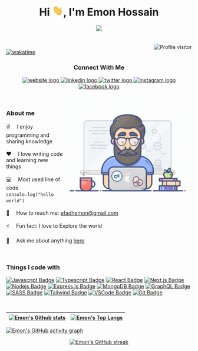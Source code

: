 <h1 align="center">Hi <img src="/assets/hello.gif" alt="Hello gif" width="30"/>, I'm Emon Hossain</h1>

<!-- <h3 align="center">A passionate Web developer from Bangladesh <img src="/assets/bangladesh.png" alt="Bangladesh national flag" width="24"/></h3> -->

<!-- Typing SVG by DenverCoder1 - https://github.com/DenverCoder1/readme-typing-svg -->
<p align="center">
  <a href="https://github.com/efadhemon">
    <img src="https://readme-typing-svg.herokuapp.com?color=FD428D&center=true&lines=A+passionate+Web+developer;Always+learning+new+things;2%2B++years+of+experience" />
  </a>
</p>

<br/>

<!-- Profile visitor by antonkomarev - https://github.com/antonkomarev/github-profile-views-counter -->
<a href="https://komarev.com/ghpvc/?username=efadhemon">
  <img align="right" src="https://komarev.com/ghpvc/?username=efadhemon&label=Visitors&color=0e75b6&style=flat" alt="Profile visitor" />
</a>

<!-- Wakatime badge - https://wakatime.com -->

[![wakatime](https://wakatime.com/badge/user/ddc55c54-5b43-4abf-ac5d-999ee1b4fab0.svg)](https://wakatime.com/@ddc55c54-5b43-4abf-ac5d-999ee1b4fab0)

<!-- Socials Links -->
<h3 align="center">Connect With Me</h3>
<p align="center">
  <a href="https://emonhossain.com" target="_blank" >
    <img src="https://img.shields.io/badge/Website-DC143C?style=for-the-badge&logo=medium&logoColor=white" alt="website logo" />
  </a>
  <a href="https://linkedin.com/in/efadhemon" target="_blank">
    <img src="https://img.shields.io/badge/LinkedIn-0077B5?style=for-the-badge&logo=linkedin&logoColor=white" alt="linkedin logo" />
  </a>
  <a href="https://twitter.com/efadhemon" target="_blank">
    <img src="https://img.shields.io/badge/Twitter-1DA1F2?style=for-the-badge&logo=twitter&logoColor=white" alt="twitter logo" />
  </a>
  <a href="https://instagram.com/efadhemon" target="_blank">
    <img src="https://img.shields.io/badge/Instagram-fe4164?style=for-the-badge&logo=instagram&logoColor=white" alt="instagram logo" />
  </a>
  <a href="https://facebook.com/efadhemon" target="_blank">
    <img src="https://img.shields.io/badge/Facebook-20BEFF?&style=for-the-badge&logo=facebook&logoColor=white" alt="facebook logo" />
  </a>
</p>

<br />

<!-- Programmer Gif Image -->
<img align="right" src="/assets/programmer.gif" alt="Coding Gif" width="350px" />

### About me

✌️ &emsp;I enjoy programming and sharing knowledge <br/><br/>
❤️ &emsp;I love writing code and learning new things<br/><br/>
💻 &emsp;Most used line of code `console.log("hello world")` <br/><br/>
📧 &emsp;How to reach me: efadhemon@gmail.com<br/><br/>
⚡ &emsp;Fun fact: I love to Explore the world<br/><br/>
💬 &emsp;Ask me about anything [here](https://github.com/efadhemon/efadhemon/issues)

<p><br/></p>

### Things I code with

[![Javascript Badge](https://img.shields.io/badge/-Javascript-F0DB4F?style=for-the-badge&labelColor=black&logo=javascript&logoColor=F0DB4F)](#) [![Typescript Badge](https://img.shields.io/badge/-Typescript-007acc?style=for-the-badge&labelColor=black&logo=typescript&logoColor=007acc)](#) [![React Badge](https://img.shields.io/badge/-React-61DBFB?style=for-the-badge&labelColor=black&logo=react&logoColor=61DBFB)](#) [![Next.js Badge](https://img.shields.io/badge/next.js-000000?style=for-the-badge&logo=nextdotjs&logoColor=white)](#) [![Nodejs Badge](https://img.shields.io/badge/-Nodejs-3C873A?style=for-the-badge&labelColor=black&logo=node.js&logoColor=3C873A)](#) [![Express.js Badge](https://img.shields.io/badge/Express.js-000000?style=for-the-badge&logo=express&logoColor=white)](#) [![MongoDB Badge](https://img.shields.io/badge/MongoDB-4EA94B?style=for-the-badge&logo=mongodb&logoColor=white)](#) [![GraphQL Badge](https://img.shields.io/badge/-GraphQl-e535ab?style=for-the-badge&labelColor=black&logo=node.js&logoColor=e535ab)](#) [![SASS Badge](https://img.shields.io/badge/Sass-CC6699?style=for-the-badge&logo=sass&logoColor=white)](#) [![Tailwind Badge](https://img.shields.io/badge/Tailwind%20CSS-092749?style=for-the-badge&logo=tailwindcss&logoColor=06B6D4&labelColor=000000)](#) [![VSCode Badge](https://img.shields.io/badge/Visual_Studio-0078d7?style=for-the-badge&logo=visual%20studio&logoColor=white)](#) [![Git Badge](https://img.shields.io/badge/Git-F05032?style=for-the-badge&logo=git&logoColor=white)](#)

<br/>

<!-- Github stats by anuraghazra - https://github.com/anuraghazra/github-readme-stats -->

| <a href="https://github.com/efadhemon"><img align="center" src="https://github-readme-stats.vercel.app/api?username=efadhemon&include_all_commits=true&count_private=true&show_icons=true&hide_border=true&theme=radical&bg_color=1F222E" alt="Emon's Github stats" /></a> | <a href="https://github.com/efadhemon"><img align="center" src="https://github-readme-stats.vercel.app/api/top-langs/?username=efadhemon&layout=compact&hide_border=true&theme=radical&bg_color=1F222E" alt="Emon's Top Langs" /></a> |
| -------------------------------------------------------------------------------------------------------------------------------------------------------------------------------------------------------------------------------------------------------------------------- | ------------------------------------------------------------------------------------------------------------------------------------------------------------------------------------------------------------------------------------- |

<!-- GitHub activity graph by Ashutosh00710 - https://github.com/Ashutosh00710/github-readme-activity-graph -->

[![Emon's GitHub activity graph](https://activity-graph.herokuapp.com/graph?username=efadhemon&bg_color=1F222E&color=f7d747&line=fd428d&point=FFFFFF&hide_border=true)](https://github.com/efadhemon)

<!-- GitHub Streak stats by DenverCoder1 - hhttps://github.com/DenverCoder1/github-readme-streak-stats -->
<p align="center">
  <a href="https://github.com/efadhemon">
    <img src="https://github-readme-streak-stats.herokuapp.com/?user=efadhemon&theme=radical&hide_border=true&background=1F222E" alt="Emon's GitHub streak"/>
  </a>
</p>
